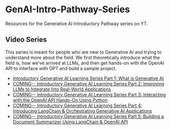 # GenAI-Intro-Pathway-Series
Resources for the Generative AI Introductory Pathway series on YT.

## Video Series
This series is meant for people who are new to Generative AI and trying to understand more about the field. We first theoretically introduce what the field is, how we've arrived at LLMs, and then get hands-on with the OpenAI API to interface with GPT and build a sample project.

- [Introductory Generative AI Learning Series Part 1: What is Generative AI](https://www.youtube.com/watch?v=ibXp_0FLduQ&t=11s)
- [COMING-- Introductory Generative AI Learning Series Part 2: Improving LLMs to Integrate Into Real-World Applications]()
- [COMING-- Introductory Generative AI Learning Series Part 3: Interacting with the OpenAI API Hands-On Using Python]()
- [COMING-- Introductory Generative AI Learning Series Part 4: Introducing LangChain & Orchestrating Generative AI Applications]()
- [COMING-- Introductory Generative AI Learning Series Part 5: Building a Document Summarizer Using LangChain & OpenAI API]()
